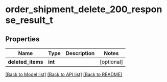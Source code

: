 # order_shipment_delete_200_response_result_t

## Properties
Name | Type | Description | Notes
------------ | ------------- | ------------- | -------------
**deleted_items** | **int** |  | [optional] 

[[Back to Model list]](../README.md#documentation-for-models) [[Back to API list]](../README.md#documentation-for-api-endpoints) [[Back to README]](../README.md)


